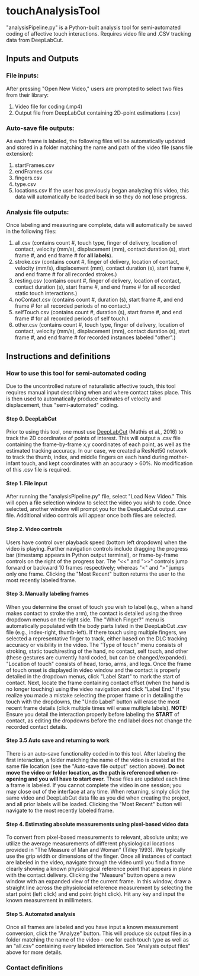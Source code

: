 # touchAnalysisTool
"analysisPipeline.py" is a Python-built analysis tool for semi-automated coding of affective touch interactions. Requires video file and .CSV tracking data from DeepLabCut.

## Inputs and Outputs

### File inputs: 
After pressing "Open New Video," users are prompted to select two files from their library:
1. Video file for coding (.mp4)
2. Output file from DeepLabCut containing 2D-point estimations (.csv)

### Auto-save file outputs: 
As each frame is labeled, the following files will be automatically updated and stored in a folder matching the name and path of the video file (sans file extension):
1. startFrames.csv
2. endFrames.csv
3. fingers.csv
4. type.csv
5. locations.csv
If the user has previously began analyzing this video, this data will automatically be loaded back in so they do not lose progress.

### Analysis file outputs:
Once labeling and measuring are complete, data will automatically be saved in the following files: 
1. all.csv (contains count #, touch type, finger of delivery,	location of contact, velocity (mm/s),	displacement (mm),	contact duration (s),	start frame #, and	end frame # for **all labels**). 
2. stroke.csv (contains count #, finger of delivery,	location of contact, velocity (mm/s),	displacement (mm),	contact duration (s),	start frame #, and	end frame # for all recorded strokes.)
3. resting.csv (contains count #, finger of delivery,	location of contact, contact duration (s),	start frame #, and	end frame # for all recorded static touch interactions.)
4. noContact.csv (contains count #, duration (s),	start frame #, and	end frame # for all recorded periods of no contact.)
5. selfTouch.csv (contains count #, duration (s),	start frame #, and	end frame # for all recorded periods of self touch.)
6. other.csv (contains count #, touch type, finger of delivery,	location of contact, velocity (mm/s),	displacement (mm),	contact duration (s),	start frame #, and	end frame # for recorded instances labeled "other".)

## Instructions and definitions

### How to use this tool for semi-automated coding
Due to the uncontrolled nature of naturalistic affective touch, this tool requires manual input describing when and where contact takes place. This is then used to automatically produce estimates of velocity and displacement, thus "semi-automated" coding. 
#### Step 0. **DeepLabCut**
Prior to using this tool, one must use [DeepLabCut]([url](https://deeplabcut.github.io/DeepLabCut/README.html)) (Mathis et al., 2016) to track the 2D coordinates of points of interest. This will output a .csv file containing the frame-by-frame x,y coordinates of each point, as well as the estimated tracking accuracy. In our case, we created a ResNet50 network to track the thumb, index, and middle fingers on each hand during mother-infant touch, and kept coordinates with an accuracy > 60%. No modification of this .csv file is required.
#### Step 1. **File input**
After running the "analysisPipeline.py" file, select "Load New Video." This will open a file selection window to select the video you wish to code. Once selected, another window will prompt you for the DeepLabCut output .csv file. Additional video controls will appear once both files are selected. 
#### Step 2. **Video controls**
Users have control over playback speed (bottom left dropdown) when the video is playing. Further navigation controls include dragging the progress bar (timestamp appears in Python output terminal), or frame-by-frame controls on the right of the progress bar. The "<<" and ">>" controls jump forward or backward 10 frames respectively; whereas "<" and ">" jumps only one frame. Clicking the "Most Recent" button returns the user to the most recently labeled frame.
#### Step 3. **Manually labeling frames**
When you determine the onset of touch you wish to label (e.g., when a hand makes contact to stroke the arm), the contact is detailed using the three dropdown menus on the right side. The "Which Finger?" menu is automatically populated with the body parts listed in the DeepLabCut .csv file (e.g., index-right, thumb-left). If there touch using multiple fingers, we selected a representative finger to track, either based on the DLC tracking accuracy or visibility in the video. The "Type of touch" menu consists of stroking, static touch/resting of the hand, no contact, self touch, and other (these gestures are currently hard coded, but can be changed/expanded). "Location of touch" consists of head, torso, arms, and legs.
Once the frame of touch onset is displayed in video window and the contact is properly detailed in the dropdown menus, click "Label Start" to mark the start of contact. Next, locate the frame containing contact offset (when the hand is no longer touching) using the video navigation and click "Label End." If you realize you made a mistake selecting the proper frame or in detailing the touch with the dropdowns, the "Undo Label" button will erase the most recent frame details (click multiple times will erase multiple labels).
**NOTE:** Ensure you detail the interaction properly before labeling the **START** of contact, as editing the dropdowns before the end label does not change the recorded contact details.
#### Step 3.5 **Auto save and returning to work**
There is an auto-save functionality coded in to this tool. After labeling the first interaction, a folder matching the name of the video is created at the same file location (see the "Auto-save file output" section above). **Do not move the video or folder location, as the path is referenced when re-opening and you will have to start over.** These files are updated each time a frame is labeled. If you cannot complete the video in one session; you may close out of the interface at any time.
When returning, simply click the same video and DeepLabCut data file as you did when creating the project, and all prior labels will be loaded. Clicking the "Most Recent" button will navigate to the most recently labeled frame. 
#### Step 4. **Estimating absolute measurements using pixel-based video data** 
To convert from pixel-based measurements to relevant, absolute units; we utilize the average measurements of different physiological locations provided in "The Measure of Man and Woman" (Tilley 1993). We typically use the grip width or dimensions of the finger.
Once all instances of contact are labeled in the video, navigate through the video until you find a frame clearly showing a known physiological reference point that appears in plane with the contact delivery. Clicking the "Measure" button opens a new window with an expanded view of the current frame. In this window, draw a straight line across the physiolocial reference measurement by selecting the start point (left click) and end point (right click). Hit any key and input the known measurement in millimeters.
#### Step 5. **Automated analysis**
Once all frames are labeled and you have input a known measurement conversion, click the "Analyze" button. This will produce six output files in a folder matching the name of the video - one for each touch type as well as an "all.csv" containing every labeled interaction. See "Analysis output files" above for more details. 

### Contact definitions
